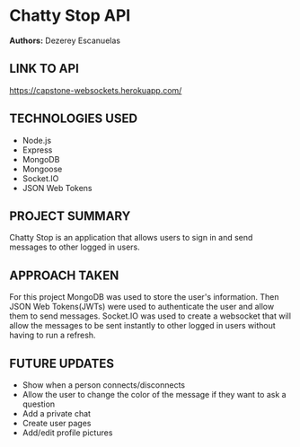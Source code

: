 # Chatty Stop API

**Authors:** Dezerey Escanuelas

## LINK TO API

https://capstone-websockets.herokuapp.com/

## TECHNOLOGIES USED

- Node.js
- Express
- MongoDB
- Mongoose
- Socket.IO
- JSON Web Tokens

## PROJECT SUMMARY

Chatty Stop is an application that allows users to sign in and send messages to other logged in users.

## APPROACH TAKEN

For this project MongoDB was used to store the user's information. Then JSON Web Tokens(JWTs) were used to authenticate the user and allow them to send messages. Socket.IO was used to create a websocket that will allow the messages to be sent instantly to other logged in users without having to run a refresh.

## FUTURE UPDATES

- Show when a person connects/disconnects
- Allow the user to change the color of the message if they want to ask a question
- Add a private chat
- Create user pages
- Add/edit profile pictures
